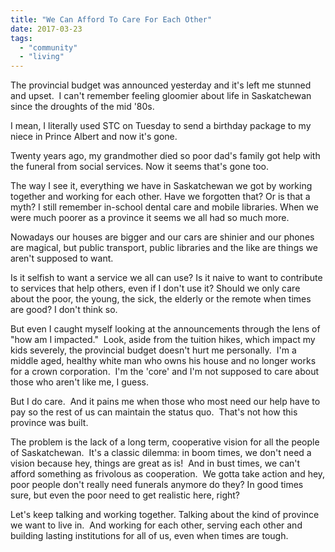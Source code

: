 ```yaml
---
title: "We Can Afford To Care For Each Other"
date: 2017-03-23
tags:
  - "community"
  - "living"
---
```


The provincial budget was announced yesterday and it's left me stunned and upset.  I can't remember feeling gloomier about life in Saskatchewan since the droughts of the mid '80s.

I mean, I literally used STC on Tuesday to send a birthday package to my niece in Prince Albert and now it's gone.

Twenty years ago, my grandmother died so poor dad's family got help with the funeral from social services. Now it seems that's gone too.

The way I see it, everything we have in Saskatchewan we got by working together and working for each other. Have we forgotten that? Or is that a myth? I still remember in-school dental care and mobile libraries. When we were much poorer as a province it seems we all had so much more.

Nowadays our houses are bigger and our cars are shinier and our phones are magical, but public transport, public libraries and the like are things we aren't supposed to want.

Is it selfish to want a service we all can use? Is it naive to want to contribute to services that help others, even if I don't use it? Should we only care about the poor, the young, the sick, the elderly or the remote when times are good? I don't think so.

But even I caught myself looking at the announcements through the lens of "how am I impacted."  Look, aside from the tuition hikes, which impact my kids severely, the provincial budget doesn't hurt me personally.  I'm a middle aged, healthy white man who owns his house and no longer works for a crown corporation.  I'm the 'core' and I'm not supposed to care about those who aren't like me, I guess.

But I do care.  And it pains me when those who most need our help have to pay so the rest of us can maintain the status quo.  That's not how this province was built.

The problem is the lack of a long term, cooperative vision for all the people of Saskatchewan.  It's a classic dilemma: in boom times, we don't need a vision because hey, things are great as is!  And in bust times, we can't afford something as frivolous as cooperation.  We gotta take action and hey, poor people don't really need funerals anymore do they? In good times sure, but even the poor need to get realistic here, right?

Let's keep talking and working together. Talking about the kind of province we want to live in.  And working for each other, serving each other and building lasting institutions for all of us, even when times are tough.
